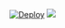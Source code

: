 [![Deploy](https://www.herokucdn.com/deploy/button.svg)](https://heroku.com/deploy)
 <a href="https://patreon.com/endel"><img src="https://img.shields.io/endpoint.svg?url=https%3A%2F%2Fshieldsio-patreon.vercel.app%2Fapi%3Fusername%3Dendele" /></a>


